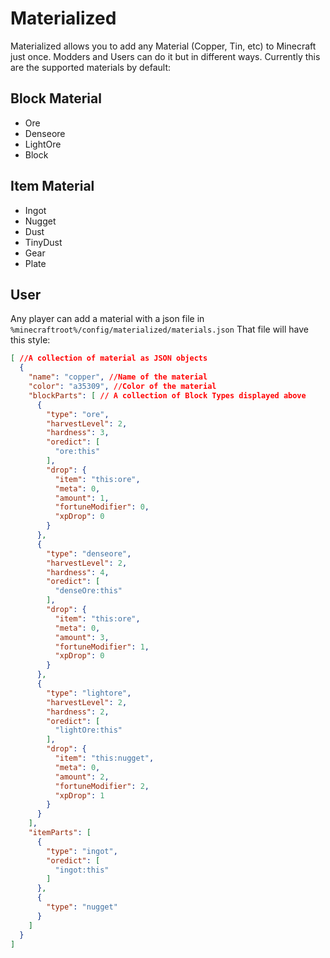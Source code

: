 # Materialized
Materialized allows you to add any Material (Copper, Tin, etc) to Minecraft just once. Modders and Users can do it but in different ways. Currently this are the supported materials by default:

## Block Material
* Ore
* Denseore
* LightOre
* Block

## Item Material
* Ingot
* Nugget
* Dust
* TinyDust
* Gear
* Plate

## User
Any player can add a material with a json file in `%minecraftroot%/config/materialized/materials.json`
That file will have this style:
```JSON
[ //A collection of material as JSON objects
  {
    "name": "copper", //Name of the material
    "color": "a35309", //Color of the material
    "blockParts": [ // A collection of Block Types displayed above
      {
        "type": "ore", 
        "harvestLevel": 2,
        "hardness": 3,
        "oredict": [
          "ore:this"
        ],
        "drop": {
          "item": "this:ore",
          "meta": 0,
          "amount": 1,
          "fortuneModifier": 0,
          "xpDrop": 0
        }
      },
      {
        "type": "denseore",
        "harvestLevel": 2,
        "hardness": 4,
        "oredict": [
          "denseOre:this"
        ],
        "drop": {
          "item": "this:ore",
          "meta": 0,
          "amount": 3,
          "fortuneModifier": 1,
          "xpDrop": 0
        }
      },
      {
        "type": "lightore",
        "harvestLevel": 2,
        "hardness": 2,
        "oredict": [
          "lightOre:this"
        ],
        "drop": {
          "item": "this:nugget",
          "meta": 0,
          "amount": 2,
          "fortuneModifier": 2,
          "xpDrop": 1
        }
      }
    ],
    "itemParts": [
      {
        "type": "ingot",
        "oredict": [
          "ingot:this"
        ]
      },
      {
        "type": "nugget"
      }
    ]
  }
]
```